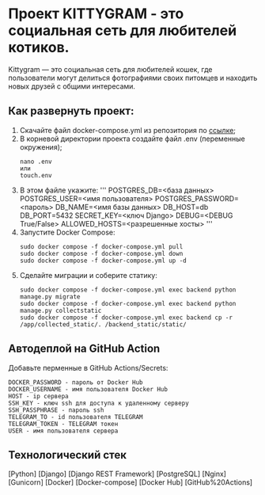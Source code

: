 #  Проект KITTYGRAM - это социальная сеть для любителей котиков.

Kittygram — это социальная сеть для любителей кошек, где пользователи могут делиться фотографиями своих питомцев и находить новых друзей с общими интересами.

## Как развернуть проект:

1. Скачайте файл docker-compose.yml из репозитория по [ссылке](https://github.com/Pablotrone/kittygram_final/blob/main/docker-compose.yml);
2. В корневой директории проекта создайте файл .env (переменные окружения);
   ```
   nano .env
   или
   touch.env
   ```
4. В этом файле укажите:
   '''
   POSTGRES_DB=<база данных>
   POSTGRES_USER=<имя пользователя>
   POSTGRES_PASSWORD=<пароль>
   DB_NAME=<имя базы данных>
   DB_HOST=db
   DB_PORT=5432
   SECRET_KEY=<ключ Django>
   DEBUG=<DEBUG True/False>
   ALLOWED_HOSTS=<разрешенные хосты>
   '''
5. Запустите Docker Compose:
   ```
   sudo docker compose -f docker-compose.yml pull
   sudo docker compose -f docker-compose.yml down
   sudo docker compose -f docker-compose.yml up -d
   ```
7. Сделайте миграции и соберите статику:
   ```
   sudo docker compose -f docker-compose.yml exec backend python manage.py migrate
   sudo docker compose -f docker-compose.yml exec backend python manage.py collectstatic
   sudo docker compose -f docker-compose.yml exec backend cp -r /app/collected_static/. /backend_static/static/
   ```
   
## Автодеплой на GitHub Action

Добавьте перменные в GitHub Actions/Secrets:
```
DOCKER_PASSWORD - пароль от Docker Hub
DOCKER_USERNAME - имя пользователя Docker Hub
HOST - ip сервера
SSH_KEY - ключ ssh для доступа к удаленному серверу
SSH_PASSPHRASE - пароль ssh
TELEGRAM_TO - id пользователя TELEGRAM
TELEGRAM_TOKEN - TELEGRAM токен
USER - имя пользователя сервера
```
## Технологический стек 

[Python] [Django] [Django REST Framework] 
[PostgreSQL]
[Nginx] [Gunicorn] [Docker] [Docker-compose] [Docker Hub] [GitHub%20Actions]
